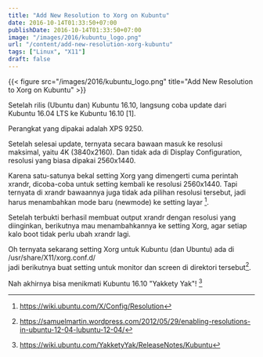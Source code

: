 ```yaml
---
title: "Add New Resolution to Xorg on Kubuntu"
date: 2016-10-14T01:33:50+07:00
publishDate: 2016-10-14T01:33:50+07:00
image: "/images/2016/kubuntu_logo.png"
url: "/content/add-new-resolution-xorg-kubuntu"
tags: ["Linux", "X11"]
draft: false
---
```


{{< figure src="/images/2016/kubuntu_logo.png" title="Add New Resolution to Xorg on Kubuntu" >}}


Setelah rilis (Ubuntu dan) Kubuntu 16.10, langsung coba update dari Kubuntu 16.04 LTS ke Kubuntu 16.10 [1].

Perangkat yang dipakai adalah XPS 9250.

Setelah selesai update, ternyata secara bawaan masuk ke resolusi maksimal, yaitu 4K (3840x2160). Dan tidak ada di Display Configuration, resolusi yang biasa dipakai 2560x1440.

Karena satu-satunya bekal setting Xorg yang dimengerti cuma perintah xrandr, dicoba-coba untuk setting kembali ke resolusi 2560x1440. Tapi ternyata di xrandr bawaannya juga tidak ada pilihan resolusi tersebut, jadi harus menambahkan mode baru (newmode) ke setting layar [^2].

Setelah terbukti berhasil membuat output xrandr dengan resolusi yang diinginkan, berikutnya mau menambahkannya ke setting Xorg, agar setiap kalo boot tidak perlu ubah xrandr lagi.

Oh ternyata sekarang setting Xorg untuk Kubuntu (dan Ubuntu) ada di /usr/share/X11/xorg.conf.d/<br />
jadi berikutnya buat setting untuk monitor dan screen di direktori tersebut[^3].

Nah akhirnya bisa menikmati Kubuntu 16.10 "Yakkety Yak"! [^1]

[^1]: https://wiki.ubuntu.com/YakketyYak/ReleaseNotes/Kubuntu
[^2]: https://wiki.ubuntu.com/X/Config/Resolution
[^3]: https://samuelmartin.wordpress.com/2012/05/29/enabling-resolutions-in-ubuntu-12-04-lubuntu-12-04/
